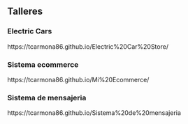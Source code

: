 <h2>Talleres</h2>

<h3>Electric Cars</h3>
<p></p>https://tcarmona86.github.io/Electric%20Car%20Store/</p>

<h3>Sistema ecommerce</h3>
<p>https://tcarmona86.github.io/Mi%20Ecommerce/</p>

<h3>Sistema de mensajeria</h3>
<p>https://tcarmona86.github.io/Sistema%20de%20mensajeria</p>
